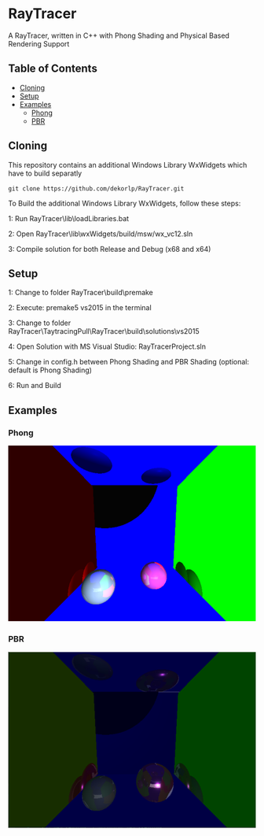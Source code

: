 # RayTracer
A RayTracer, written in C++ with Phong Shading and Physical Based Rendering Support
## Table of Contents
+ [Cloning](#Cloning)
+ [Setup](#Setup)
+ [Examples](#Examples)
    + [Phong](#Phong)
    + [PBR](#PBR)

## <a name="Cloning"></a> Cloning
This repository contains an additional Windows Library WxWidgets which have to build separatly

```
git clone https://github.com/dekorlp/RayTracer.git
```

To Build the additional Windows Library WxWidgets, follow these steps:

1: Run RayTracer\lib\loadLibraries.bat

2: Open RayTracer\lib\wxWidgets/build/msw/wx_vc12.sln

3: Compile solution for both Release and Debug (x68 and x64)

## <a name="Setup"></a> Setup
1: Change to folder RayTracer\build\premake

2: Execute: premake5 vs2015 in the terminal

3: Change to folder RayTracer\TaytracingPull\RayTracer\build\solutions\vs2015

4: Open Solution with MS Visual Studio: RayTracerProject.sln

5: Change in config.h between Phong Shading and PBR Shading (optional: default is Phong Shading)

6: Run and Build

## <a name="Examples"></a> Examples
### <a name="Phong"></a> Phong 
![Phong](https://github.com/dekorlp/RayTracer/blob/master/images/raytracingPhong_demo.png)

### <a name="PBR"></a> PBR 
![PBR](https://github.com/dekorlp/RayTracer/blob/master/images/raytracingPBR_demo.png)
